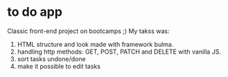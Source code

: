 # to do app
Classic front-end project on bootcamps ;)
My takss was:
1. HTML structure and look made with framework bulma.
2. handling http methods: GET, POST, PATCH and DELETE with vanilla JS.
3. sort tasks undone/done
4. make it possible to edit tasks
